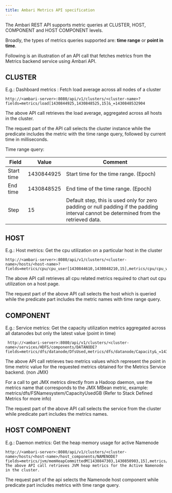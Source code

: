 ```yaml
---
title: Ambari Metrics API specification
---
```


The Ambari REST API supports metric queries at CLUSTER, HOST, COMPONENT and HOST COMPONENT levels.

Broadly, the types of metrics queries supported are: **time range** or **point in time**.

Following is an illustration of an API call that fetches metrics from the Metrics backend service using Ambari API.

## CLUSTER

E.g.: Dashboard metrics : Fetch load average across all nodes of a cluster
```
http://<ambari-server>:8080/api/v1/clusters/<cluster-name>?fields=metrics/load[1430844925,1430848525,15]&_=1430848532904
```
The above API call retrieves the load average, aggregated across all hosts in the cluster.

The request part of the API call selects the cluster instance while the predicate includes the metric with the time range query, followed by current time in milliseconds.

Time range query:

Field      | Value      |Comment
-----------|------------|----------------------------------------
Start time | 1430844925 |Start time for the time range. (Epoch)
End time   | 1430848525 |End time of the time range. (Epoch)
Step       | 15         |Default step, this is used only for zero padding or null padding if the padding interval cannot be determined from the retrieved data.

## HOST

E.g.: Host metrics: Get the cpu utilization on a particular host in the cluster

```
http://<ambari-server>:8080/api/v1/clusters/<cluster-name>/hosts/<host-name>?fields=metrics/cpu/cpu_user[1430844610,1430848210,15],metrics/cpu/cpu_wio[1430844610,1430848210,15],metrics/cpu/cpu_nice[1430844610,1430848210,15],metrics/cpu/cpu_aidle[1430844610,1430848210,15],metrics/cpu/cpu_system[1430844610,1430848210,15],metrics/cpu/cpu_idle[1430844610,1430848210,15]&_=1430848217591
```

The above API call retrieves all cpu related metrics required to chart out cpu utilization on a host page.

The request part of the above API call selects the host which is queried while the predicate part includes the metric names with time range query.

## COMPONENT

E.g.: Service metrics: Get the capacity utilization metrics aggregated across all datanodes but only the latest value (point in time)

```
 http://<ambari-server>:8080/api/v1/clusters/<cluster-name>/services/HDFS/components/DATANODE?fields=metrics/dfs/datanode/DfsUsed,metrics/dfs/datanode/Capacity&_=1430849798630
```

The above API call retrieves two metrics values which represent the point in time metric value for the requested metrics obtained for the Metrics Service backend. (non JMX)

For a call to get JMX metrics directly from a Hadoop daemon, use the metrics name that corresponds to the JMX MBean metric, example: metrics/dfs/FSNamesystem/CapacityUsedGB (Refer to Stack Defined Metrics for more info)

The request part of the above API call selects the service from the cluster while predicate part includes the metrics names.

## HOST COMPONENT
E.g.: Daemon metrics: Get the heap memory usage for active Namenode

```
http://<ambari-server>:8080/api/v1/clusters/<cluster-name>/hosts/<host-name>/host_components/NAMENODE?fields=metrics/jvm/memHeapCommittedM[1430847303,1430850903,15],metrics/jvm/memHeapUsedM[1430847303,1430850903,15]&_=1430850903846
The above API call retrieves JVM heap metrics for the Active Namenode in the cluster.
```

The request part of the api selects the Namenode host component while predicate part includes metrics with time range query.